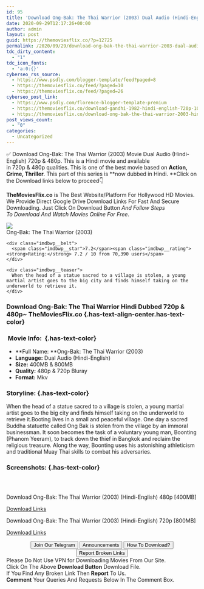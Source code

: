 ```yaml
---
id: 95
title: 'Download Ong-Bak: The Thai Warrior (2003) Dual Audio (Hindi-English) 480p [400MB] || 720p [800MB]'
date: 2020-09-29T12:17:26+00:00
author: admin
layout: post
guid: https://themoviesflix.co/?p=12725
permalink: /2020/09/29/download-ong-bak-the-thai-warrior-2003-dual-audio-hindi-english-480p-400mb-720p-800mb/
tdc_dirty_content:
  - "1"
tdc_icon_fonts:
  - 'a:0:{}'
cyberseo_rss_source:
  - https://www.psdly.com/blogger-template/feed?paged=8
  - https://themoviesflix.co/feed/?paged=10
  - https://themoviesflix.co/feed/?paged=26
cyberseo_post_link:
  - https://www.psdly.com/florence-blogger-template-premium
  - https://themoviesflix.co/download-gandhi-1982-hindi-english-720p-1080p/
  - https://themoviesflix.co/download-ong-bak-the-thai-warrior-2003-hindi-480p-720p/
post_views_count:
  - "0"
categories:
  - Uncategorized
---
```

✅ Download Ong-Bak: The Thai Warrior (2003)&nbsp;Movie&nbsp;Dual Audio (Hindi-English)&nbsp;720p&nbsp;&&nbsp;480p. This is a Hindi movie and available in&nbsp;720p&nbsp;&&nbsp;480p&nbsp;qualities. This is one of the best movie based on&nbsp;**Action, Crime, Thriller**. This part of this series is&nbsp;**now dubbed in&nbsp;Hindi.&nbsp;**Click on the Download links below to proceed👇

**TheMoviesFlix.co**&nbsp;is The Best Website/Platform For Hollywood HD Movies. We Provide Direct Google Drive Download Links For Fast And Secure Downloading. Just Click On Download Button&nbsp;_And Follow Steps To&nbsp;Download And Watch Movies Online For Free_.

<div class="imdbwp imdbwp--movie dark">
  <div class="imdbwp__thumb">
    <a class="imdbwp__link" target="_blank" title="Ong-Bak: The Thai Warrior" href="https://www.imdb.com/title/tt0368909/" rel="nofollow noopener noreferrer"><img class="imdbwp__img" src="https://m.media-amazon.com/images/M/MV5BNDg4MmQyODgtM2Q4ZC00ZWI2LWJkYmMtYTQ5ZGI5NDJhN2IwXkEyXkFqcGdeQXVyNzgzODI1OTE@._V1_SX300.jpg" /></a>
  </div>
  
  <div class="imdbwp__content">
    <div class="imdbwp__header">
      <span class="imdbwp__title">Ong-Bak: The Thai Warrior</span> (2003)
    </div>
    
    <div class="imdbwp__belt">
      <span class="imdbwp__star">7.2</span><span class="imdbwp__rating"><strong>Rating:</strong> 7.2 / 10 from 70,390 users</span>
    </div>
    
    <div class="imdbwp__teaser">
      When the head of a statue sacred to a village is stolen, a young martial artist goes to the big city and finds himself taking on the underworld to retrieve it.
    </div>
  </div>
</div>

### Download Ong-Bak: The Thai Warrior Hindi Dubbed 720p & 480p~ TheMoviesFlix.co {.has-text-align-center.has-text-color}

### &nbsp;Movie Info:&nbsp; {.has-text-color}

  * **Full Name:&nbsp;**Ong-Bak: The Thai Warrior (2003)
  * **Language:**&nbsp;Dual Audio (Hindi-English)
  * **Size:**&nbsp;400MB & 800MB
  * **Quality:**&nbsp;480p & 720p Bluray
  * **Format:**&nbsp;Mkv

### Storyline: {.has-text-color}

When the head of a statue sacred to a village is stolen, a young martial artist goes to the big city and finds himself taking on the underworld to retrieve it.Booting lives in a small and peaceful village. One day a sacred Buddha statuette called Ong Bak is stolen from the village by an immoral businessman. It soon becomes the task of a voluntary young man, Boonting (Phanom Yeeram), to track down the thief in Bangkok and reclaim the religious treasure. Along the way, Boonting uses his astonishing athleticism and traditional Muay Thai skills to combat his adversaries.

### Screenshots: {.has-text-color}

<div class="wp-block-image">
  <figure class="aligncenter"><img src="https://imagecurl.com/images/71170813231955504704.png" alt /></figure>
</div>

<div class="wp-block-image">
  <figure class="aligncenter"><img src="https://imagecurl.com/images/75812691951038335641.png" alt /></figure>
</div>

<div class="wp-block-image">
  <figure class="aligncenter"><img src="https://imagecurl.com/images/86164804968935452573.png" alt /></figure>
</div>

<p class="has-text-align-center has-text-color has-medium-font-size">
  Download Ong-Bak: The Thai Warrior (2003) (Hindi-English) 480p [400MB]
</p>

<span class="mb-center maxbutton-3-center"><span class="maxbutton-3-container mb-container"><a class="maxbutton-3 maxbutton maxbutton-post-button" target="_blank" rel="nofollow noopener noreferrer" href="https://coinquint.com/a11838/"><span class="mb-text">Download Links</span></a></span></span>

<p class="has-text-align-center has-text-color has-medium-font-size">
  Download Ong-Bak: The Thai Warrior (2003) (Hindi-English) 720p [800MB]
</p>

<span class="mb-center maxbutton-3-center"><span class="maxbutton-3-container mb-container"><a class="maxbutton-3 maxbutton maxbutton-post-button" target="_blank" rel="nofollow noopener noreferrer" href="https://coinquint.com/a11840/"><span class="mb-text">Download Links</span></a></span></span>

<center>
</center>

<center>
  <a href="https://t.me/themoviesflixcom" target="_blank" data-wpel-link="external" rel="nofollow external noopener noreferrer"><button class="button button5">Join Our Telegram</button></a> <a href="https://themoviesflix.co/download-ong-bak-the-thai-warrior-2003-hindi-480p-720p/#" target="_blank" data-wpel-link="external" rel="nofollow external noopener noreferrer"><button class="button button5">Announcements</button></a> <a href="https://themoviesflix.com/how-to-download/" target="_blank" data-wpel-link="external" rel="nofollow external noopener noreferrer"><button class="button button5">How To Download?</button></a> <a href="https://themoviesflix.co/download-ong-bak-the-thai-warrior-2003-hindi-480p-720p/#" target="_blank" data-wpel-link="external" rel="nofollow external noopener noreferrer"><button class="button button5">Report Broken Links</button></a>
</center>

<div class="alert alert-danger">
  Please Do Not Use VPN for Downloading Movies From Our Site.
</div>

<div class="alert alert-success">
  Click On The Above <strong>Download Button</strong> Download File.
</div>

<div class="alert alert-warning">
  If You Find Any Broken Link Then <strong>Report</strong> To Us.
</div>

<div class="alert alert-info">
  <strong>Comment</strong> Your Queries And Requests Below In The Comment Box.
</div>
